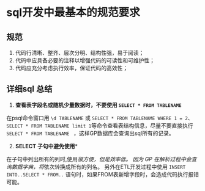 
# sql开发中最基本的规范要求




## 规范
1. 代码行清晰、整齐、层次分明、结构性强，易于阅读；
2. 代码中应具备必要的注释以增强代码的可读性和可维护性；
3. 代码应充分考虑执行效率，保证代码的高效性；

## 详细sql 总结

1. **查看表字段名或随机少量数据时，不要使用 ` SELECT * FROM TABLENAME `**

 在psql命令窗口用 ` \d TABLENAME ` 或 ` SELECT * FROM TABLENAME WHERE 1 = 2 `、` SELECT * FROM TABLENAME limit 1 `等命令查看表结构信息，尽量不要直接执行 `SELECT * FROM TABLENAME ` ，这样GP数据库会查询出sql所有的记录。



2. **SELECT 子句中避免使用***

 在子句中列出所有的列时,使用*很方便，但是效率低。
 因为 GP 在解析过程中会查询数据字典，将*依次转换成所有的列名。
 另外在ETL开发过程中使用 ` INSERT INTO..SELECT * FROM.. ` 语句时，如果FROM表新增字段时，会造成代码执行报错可能。
